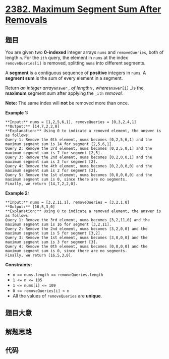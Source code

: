 # [2382. Maximum Segment Sum After Removals](https://leetcode.com/problems/maximum-segment-sum-after-removals)

## 题目

You are given two **0-indexed** integer arrays `nums` and `removeQueries`,
both of length `n`. For the `ith` query, the element in `nums` at the index
`removeQueries[i]` is removed, splitting `nums` into different segments.

A **segment** is a contiguous sequence of **positive** integers in `nums`. A
**segment sum** is the sum of every element in a segment.

Return _an integer array_`answer` _, of length_`n` _, where_`answer[i]` _is
the **maximum** segment sum after applying the _`ith` _removal._

**Note:** The same index will **not** be removed more than once.



**Example 1:**

    
    
    **Input:** nums = [1,2,5,6,1], removeQueries = [0,3,2,4,1]
    **Output:** [14,7,2,2,0]
    **Explanation:** Using 0 to indicate a removed element, the answer is as follows:
    Query 1: Remove the 0th element, nums becomes [0,2,5,6,1] and the maximum segment sum is 14 for segment [2,5,6,1].
    Query 2: Remove the 3rd element, nums becomes [0,2,5,0,1] and the maximum segment sum is 7 for segment [2,5].
    Query 3: Remove the 2nd element, nums becomes [0,2,0,0,1] and the maximum segment sum is 2 for segment [2]. 
    Query 4: Remove the 4th element, nums becomes [0,2,0,0,0] and the maximum segment sum is 2 for segment [2]. 
    Query 5: Remove the 1st element, nums becomes [0,0,0,0,0] and the maximum segment sum is 0, since there are no segments.
    Finally, we return [14,7,2,2,0].

**Example 2:**

    
    
    **Input:** nums = [3,2,11,1], removeQueries = [3,2,1,0]
    **Output:** [16,5,3,0]
    **Explanation:** Using 0 to indicate a removed element, the answer is as follows:
    Query 1: Remove the 3rd element, nums becomes [3,2,11,0] and the maximum segment sum is 16 for segment [3,2,11].
    Query 2: Remove the 2nd element, nums becomes [3,2,0,0] and the maximum segment sum is 5 for segment [3,2].
    Query 3: Remove the 1st element, nums becomes [3,0,0,0] and the maximum segment sum is 3 for segment [3].
    Query 4: Remove the 0th element, nums becomes [0,0,0,0] and the maximum segment sum is 0, since there are no segments.
    Finally, we return [16,5,3,0].
    



**Constraints:**

  * `n == nums.length == removeQueries.length`
  * `1 <= n <= 105`
  * `1 <= nums[i] <= 109`
  * `0 <= removeQueries[i] < n`
  * All the values of `removeQueries` are **unique**.


## 题目大意

## 解题思路

## 代码

```javascript

```
